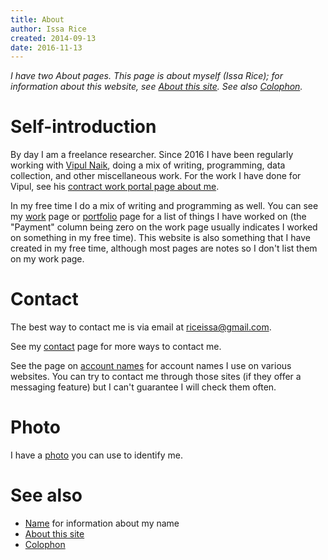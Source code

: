 ```yaml
---
title: About
author: Issa Rice
created: 2014-09-13
date: 2016-11-13
---
```


*I have two About pages. This page is about myself (Issa Rice); for information about this website, see [About this site](). See also [Colophon]().*

# Self-introduction

<!--
At some point i ought to rewrite this section. here are some ideas i guess.

I've thought about various ways to introduce myself. some people call themselves artists, or creators, or they want to have the greatest impact on the world, or they want to be remembered, or ...
I can definitely feel some aspect of each of those identities in myself.
But when I really ask myself, "am I an artist?" or something, it doesn't quite fit.
because I _like_ the aesthetic of gondola too, of just observing the world.
sometimes i like pain, and thinking about how horrifying the world is.
i don't want to be boring, but i also like canonical things, plain things, simple things. i like non-arbitrary non-artificial things.
So a big part of "what it's like to be me" is in noticing all these contradictions, and trying to manage this mess. it's exhausting and exciting at the same time.

What even is the point of a self-introduction? I sort of want to transmit this "what it's like"-ness of being me. but also the more straightforward purpose is for other people to judge me, to make an impression on other people, to tell other people "what it's like to be around me".
-->


By day I am a freelance researcher. Since 2016 I have been regularly
working with [Vipul Naik](https://vipulnaik.com/), doing a mix of writing, programming, data collection, and other miscellaneous work. For the work I have
done for Vipul, see his [contract work portal page about me](https://contractwork.vipulnaik.com/worker.php?worker=Issa+Rice).

In my free time I do a mix of writing and programming as well. You can
see my [work]() page or [portfolio]() page for a list of things I have
worked on (the "Payment" column being zero on the work page usually
indicates I worked on something in my free time). This website is also
something that I have created in my free time, although most pages are
notes so I don't list them on my work page.

# Contact

The best way to contact me is via email at
[riceissa@gmail.com](mailto:riceissa@gmail.com).

See my [contact]() page for more ways to contact me.

See the page on [account names]() for account names I use on various websites.
You can try to contact me through those sites (if they offer a messaging
feature) but I can't guarantee I will check them often.

# Photo

I have a [photo](identification-photo.jpg) you can use to identify me.

# See also

- [Name]() for information about my name
- [About this site]()
- [Colophon]()
